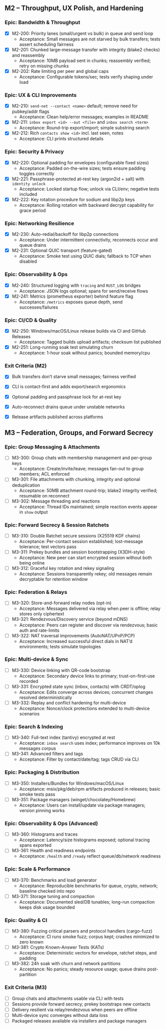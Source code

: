 ## M2 – Throughput, UX Polish, and Hardening

### Epic: Bandwidth & Throughput
- [x] M2-200: Priority lanes (small/urgent vs bulk) in queue and send loop
  - Acceptance: Small messages are not starved by bulk transfers; tests assert scheduling fairness
- [x] M2-201: Chunked large-message transfer with integrity (blake2 checks) and reassembly
  - Acceptance: 10MB payload sent in chunks; reassembly verified; retry on missing chunks
- [x] M2-202: Rate limiting per peer and global caps
  - Acceptance: Configurable tokens/sec; tests verify shaping under load

### Epic: UX & CLI Improvements
- [x] M2-210: `send-net --contact <name>` default; remove need for pubkey/addr flags
  - Acceptance: Clean help/error messages; examples in README
- [x] M2-211: `inbox export <id> --out <file>` and `inbox search <term>`
  - Acceptance: Round-trip export/import; simple substring search
- [x] M2-212: Rich `contacts show <id>` incl. last seen, notes
  - Acceptance: CLI prints structured details

### Epic: Security & Privacy
- [x] M2-220: Optional padding for envelopes (configurable fixed sizes)
  - Acceptance: Padded on-the-wire sizes; tests ensure padding toggles correctly
- [x] M2-221: Passphrase-protected at-rest key (argon2id + salt) with `identity unlock`
  - Acceptance: Locked startup flow; unlock via CLI/env; negative tests included
- [x] M2-222: Key rotation procedure for sodium and libp2p keys
  - Acceptance: Rolling rotation with backward decrypt capability for grace period

### Epic: Networking Resilience
- [x] M2-230: Auto-redial/backoff for libp2p connections
  - Acceptance: Under intermittent connectivity, reconnects occur and queue drains
- [x] M2-231: Optional QUIC transport (feature-gated)
  - Acceptance: Smoke test using QUIC dials; fallback to TCP when disabled

### Epic: Observability & Ops
- [x] M2-240: Structured logging with `tracing` and `RUST_LOG` bridges
  - Acceptance: JSON logs optional; spans for send/receive flows
- [x] M2-241: Metrics (prometheus exporter) behind feature flag
  - Acceptance: `/metrics` exposes queue depth, send successes/failures

### Epic: CI/CD & Quality
- [x] M2-250: Windows/macOS/Linux release builds via CI and GitHub Releases
  - Acceptance: Tagged builds upload artifacts; checksum list published
- [x] M2-251: Long-running soak test simulating churn
  - Acceptance: 1-hour soak without panics; bounded memory/cpu

### Exit Criteria (M2)
- [x] Bulk transfers don’t starve small messages; fairness verified
- [x] CLI is contact-first and adds export/search ergonomics
- [x] Optional padding and passphrase lock for at-rest key
- [x] Auto-reconnect drains queue under unstable networks
- [x] Release artifacts published across platforms


## M3 – Federation, Groups, and Forward Secrecy

### Epic: Group Messaging & Attachments
- [ ] M3-300: Group chats with membership management and per-group keys
  - Acceptance: Create/invite/leave; messages fan-out to group members; ACL enforced
- [ ] M3-301: File attachments with chunking, integrity and optional deduplication
  - Acceptance: 50MB attachment round-trip; blake2 integrity verified; resumable on reconnect
- [ ] M3-302: Message threading and reactions
  - Acceptance: Thread IDs maintained; simple reaction events appear in `show` output

### Epic: Forward Secrecy & Session Ratchets
- [ ] M3-310: Double Ratchet secure sessions (X25519 KDF chains)
  - Acceptance: Per-contact session established; lost-message tolerance; test vectors pass
- [ ] M3-311: Prekey bundles and session bootstrapping (X3DH-style)
  - Acceptance: New peer can start encrypted session without both being online
- [ ] M3-312: Graceful key rotation and rekey signaling
  - Acceptance: Sessions transparently rekey; old messages remain decryptable for retention window

### Epic: Federation & Relays
- [ ] M3-320: Store-and-forward relay nodes (opt-in)
  - Acceptance: Messages delivered via relay when peer is offline; relay stores only ciphertext
- [ ] M3-321: Rendezvous/Discovery service (beyond mDNS)
  - Acceptance: Peers can register and discover via rendezvous; basic auth and rate-limits
- [ ] M3-322: NAT traversal improvements (AutoNAT/UPnP/PCP)
  - Acceptance: Increased successful direct dials in NAT’d environments; tests simulate topologies

### Epic: Multi-device & Sync
- [ ] M3-330: Device linking with QR-code bootstrap
  - Acceptance: Secondary device links to primary; trust-on-first-use recorded
- [ ] M3-331: Encrypted state sync (inbox, contacts) with CRDT/oplog
  - Acceptance: Edits converge across devices; concurrent changes resolved deterministically
- [ ] M3-332: Replay and conflict hardening for multi-device
  - Acceptance: Nonce/clock protections extended to multi-device scenarios

### Epic: Search & Indexing
- [ ] M3-340: Full-text index (tantivy) encrypted at rest
  - Acceptance: `inbox search` uses index; performance improves on 10k messages corpus
- [ ] M3-341: Advanced filters and tags
  - Acceptance: Filter by contact/date/tag; tags CRUD via CLI

### Epic: Packaging & Distribution
- [ ] M3-350: Installers/Bundles for Windows/macOS/Linux
  - Acceptance: msix/pkg/deb/rpm artifacts produced in releases; basic smoke tests pass
- [ ] M3-351: Package managers (winget/chocolatey/Homebrew)
  - Acceptance: Users can install/update via package managers; version pinning works

### Epic: Observability & Ops (Advanced)
- [ ] M3-360: Histograms and traces
  - Acceptance: Latency/size histograms exposed; optional tracing spans exported
- [ ] M3-361: Health and readiness endpoints
  - Acceptance: `/health` and `/ready` reflect queue/db/network readiness

### Epic: Scale & Performance
- [ ] M3-370: Benchmarks and load generator
  - Acceptance: Reproducible benchmarks for queue, crypto, network; baseline checked into repo
- [ ] M3-371: Storage tuning and compaction
  - Acceptance: Documented sled/DB tunables; long-run compaction keeps disk usage bounded

### Epic: Quality & CI
- [ ] M3-380: Fuzzing critical parsers and protocol handlers (cargo-fuzz)
  - Acceptance: CI runs smoke fuzz; corpus kept; crashes minimized to zero known
- [ ] M3-381: Crypto Known-Answer Tests (KATs)
  - Acceptance: Deterministic vectors for envelope, ratchet steps, and padding
- [ ] M3-382: 24h soak with churn and network partitions
  - Acceptance: No panics; steady resource usage; queue drains post-partition

### Exit Criteria (M3)
- [ ] Group chats and attachments usable via CLI with tests
- [ ] Sessions provide forward secrecy; prekey bootstraps new contacts
- [ ] Delivery resilient via relay/rendezvous when peers are offline
- [ ] Multi-device sync converges without data loss
- [ ] Packaged releases available via installers and package managers
